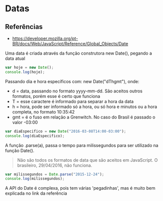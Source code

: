 # Datas

## Referências

- https://developer.mozilla.org/pt-BR/docs/Web/JavaScript/Reference/Global_Objects/Date

Uma data é criada através da função construtora new Date(), pegando a data atual

```js
var hoje = new Date();
console.log(hoje);
```

Passando dia e hora específicos com: new Date("dThgmt"), onde:
- d = data, passando no formato yyyy-mm-dd. São aceitos outros formatos, porém esse é certo que funciona
- T = esse caractere é informado para separar a hora da data
- h = hora, pode ser informado só a hora, ou só hora e minutos ou a hora completa, no formato 10:35:42
- gmt = é o fuso em relação a Grenwitch. No caso do Brasil é passado o valor -03:00

```js
var diaEspecifico = new Date("2016-03-08T14:00-03:00");
console.log(diaEspecifico);
```

A função .parse(a), passa o tempo para milissegundos para ser utilizado na função Date().

> Não são todos os formatos de data que são aceitos em JavaScript. O brasileiro, 29/04/2016, não funciona.

```js
var milissegundos = Date.parse("2015-12-24");
console.log(milissegundos);
```

A API do Date é complexa, pois tem várias 'pegadinhas', mas é muito bem explicada no link da referência
